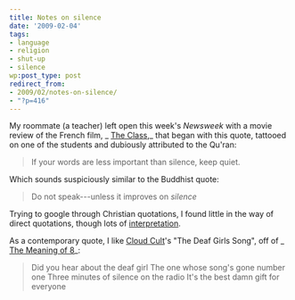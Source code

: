 ```yaml
---
title: Notes on silence
date: '2009-02-04'
tags:
- language
- religion
- shut-up
- silence
wp:post_type: post
redirect_from:
- 2009/02/notes-on-silence/
- "?p=416"
---
```


My roommate (a teacher) left open this week's _Newsweek_ with a movie review of the French film, _ [The Class](http://www.newsweek.com/id/182529),_ that began with this quote, tattooed on one of the students and dubiously attributed to the Qu'ran:

>

> If your words are less important than silence, keep quiet.

Which sounds suspiciously similar to the Buddhist quote:

>

> Do not speak---unless it improves on _silence_

Trying to google through Christian quotations, I found little in the way of direct quotations, though lots of [interpretation](http://www.therealpresence.org/chapel/howtoflw.htm). 

As a contemporary quote, I like [Cloud Cult](http://www.cloudcult.com/)'s "The Deaf Girls Song", off of _ [The Meaning of 8](http://www.amazon.com/Meaning-8-Cloud-Cult/dp/B000NQR7RK)_:

>

> Did you hear about the deaf girl
The one whose song's gone number one
Three minutes of silence on the radio
It's the best damn gift for everyone

